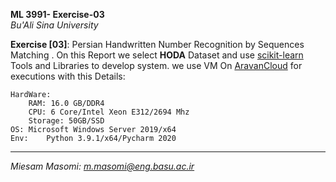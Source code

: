 
**ML 3991- Exercise-03**  
  *Bu'Ali Sina University* 
  
**Exercise [03]**: Persian Handwritten Number Recognition by Sequences Matching . 
  On this Report we select **HODA** Dataset and use [scikit-learn](https://scikit-learn.org/stable/) Tools and Libraries to develop system.
  we use VM On [AravanCloud](arvancloud.com) for executions with this Details:

    HardWare:
    	RAM: 16.0 GB/DDR4
    	CPU: 6 Core/Intel Xeon E312/2694 Mhz
    	Storage: 50GB/SSD
    OS:	Microsoft Windows Server 2019/x64
    Env:	Python 3.9.1/x64/Pycharm 2020 

  ----------------

*Miesam Masomi: m.masomi@eng.basu.ac.ir*
